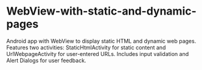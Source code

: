 # WebView-with-static-and-dynamic-pages
Android app with WebView to display static HTML and dynamic web pages. Features two activities: StaticHtmlActivity for static content and UrlWebpageActivity for user-entered URLs. Includes input validation and Alert Dialogs for user feedback.

